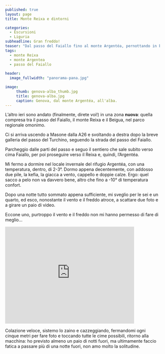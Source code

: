 ```yaml
---
published: true
layout: page
title: Monte Reixa e dintorni

categories: 
  - Escursioni
  - Liguria
subheadline: Gran freddo!
teaser: "Dal passo del Faiallo fino al monte Argentéa, pernottando in bivacco."
tags: 
  - monte Reixa
  - monte Argentea
  - passo del Faiallo
  
header:
  image_fullwidth: "panorama-pana.jpg"

image:
     thumb: genova-alba_thumb.jpg
     title: genova-alba.jpg
     caption: Genova, dal monte Argentéa, all'alba.
---
```


L’altro ieri sono andato (finalmente, direte voi!) in una zona **nuova**: quella compresa tra il passo del Faiallo, il monte Reixa e il Beigua, nel parco regionale omonimo.

Ci si arriva uscendo a Masone dalla A26 e svoltando a destra dopo la breve galleria del passo del Turchino, seguendo la strada del passo del Faiallo.

Parcheggio dalle parti del passo e seguo il sentiero che sale subito verso cima Faiallo, per poi proseguire verso il Reixa e, quindi, l’Argentéa.

Mi fermo a dormire nel locale invernale del rifugio Argentéa, con una temperatura, dentro, di 2-3°. Dormo appena decentemente, con addosso due pile, la kefia, la giacca a vento, cappello e doppie calze. Ergo: quel sacco a pelo non va davvero bene, altro che fino a -10° di temperatura confort.

Dopo una notte tutto sommato appena sufficiente, mi sveglio per le sei e un quarto, ed esco, nonostante il vento e il freddo atroce, a scattare due foto e a girare un paio di video.

Eccone uno, purtroppo il vento e il freddo non mi hanno permesso di fare di meglio…

<iframe width="420" height="315" src="https://www.youtube.com/embed/qJbjNZwns-A" frameborder="0" allowfullscreen></iframe>

Colazione veloce, sistemo lo zaino e cazzeggiando, fermandomi ogni cinque metri per fare foto e toccando tutte le cime possibili, ritorno alla macchina: ho previsto almeno un paio di notti fuori, ma ultimamente faccio fatica a passare più di una notte fuori, non amo molto la solitudine.
